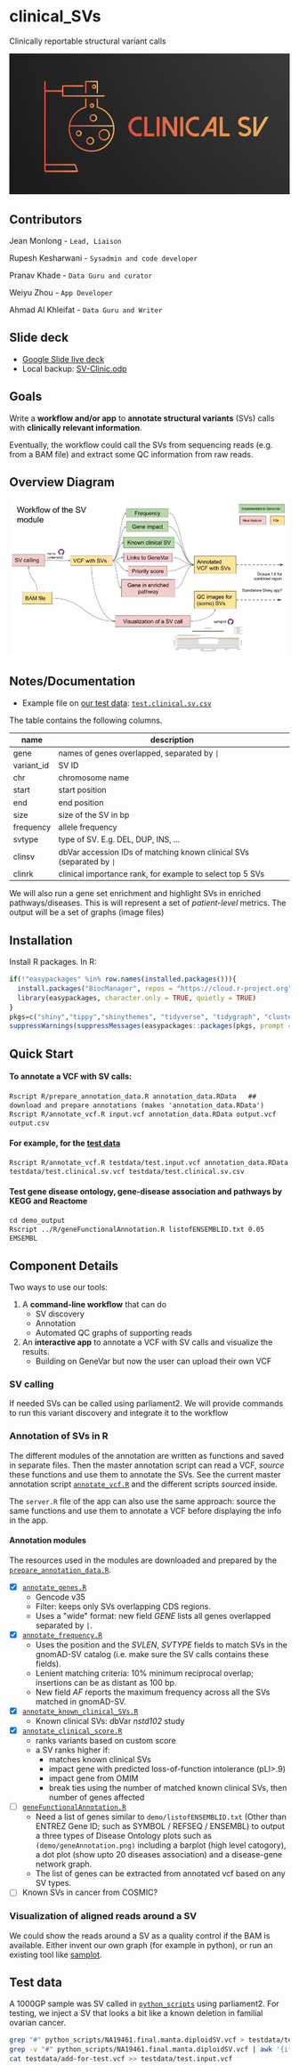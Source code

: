 # clinical_SVs

Clinically reportable structural variant calls


![](ClinicalSVsLogo.png)


## Contributors

Jean Monlong  - `Lead, Liaison`

Rupesh Kesharwani - `Sysadmin and code developer`

Pranav Khade - `Data Guru and curator`

Weiyu Zhou - `App Developer`

Ahmad Al Khleifat - `Data Guru and Writer`

## Slide deck

- [Google Slide live deck](https://docs.google.com/presentation/d/1il5xxWTMZ21IPLAy20KemnufYfgCAwfHNzxukKSW3e4/edit?usp=sharing)
- Local backup: [SV-Clinic.odp](SV-Clinic.odp)

## Goals

Write a **workflow and/or app** to **annotate structural variants** (SVs) calls with **clinically relevant information**.

Eventually, the workflow could call the SVs from sequencing reads (e.g. from a BAM file) and extract some QC information from raw reads.

## Overview Diagram

![](sv-clinic-workflow.jpg)

## Notes/Documentation

- Example file on [our test data](#test-data): [`test.clinical.sv.csv`](testdata/test.clinical.sv.csv)

The table contains the following columns.

| name       | description                                                           |
|------------|-----------------------------------------------------------------------|
| gene       | names of genes overlapped, separated by `\|`                          |
| variant_id | SV ID                                                                 |
| chr        | chromosome name                                                       |
| start      | start position                                                        |
| end        | end position                                                          |
| size       | size of the SV in bp                                                  |
| frequency  | allele frequency                                                      |
| svtype     | type of SV. E.g. DEL, DUP, INS, ...                                   |
| clinsv     | dbVar accession IDs of matching known clinical SVs (separated by `\|` |
| clinrk     | clinical importance rank, for example to select top 5 SVs             |

We will also run a gene set enrichment and highlight SVs in enriched pathways/diseases.
This is will represent a set of *patient-level* metrics.
The output will be a set of graphs (image files) 

## Installation

Install R packages. 
In R:

```r
if(!"easypackages" %in% row.names(installed.packages())){
  install.packages("BiocManager", repos = "https://cloud.r-project.org")
  library(easypackages, character.only = TRUE, quietly = TRUE)
}
pkgs=c("shiny","tippy","shinythemes", "tidyverse", "tidygraph", "clusterProfiler","org.Hs.eg.db","DOSE","ggnewscale","cowplot","tidyverse","plyr","ReactomePA","reactome.db","reactome.db","KEGG.db","enrichplot","dplyr","GenomicRanges", "rtracklayer", "VariantAnnotation", "jmonlong/sveval")
suppressWarnings(suppressMessages(easypackages::packages(pkgs, prompt = FALSE)))
```

## Quick Start

#### To annotate a VCF with SV calls:

```
Rscript R/prepare_annotation_data.R annotation_data.RData   ## download and prepare annotations (makes 'annotation_data.RData')
Rscript R/annotate_vcf.R input.vcf annotation_data.RData output.vcf output.csv
```

#### For example, for the [test data](#test-data)

```
Rscript R/annotate_vcf.R testdata/test.input.vcf annotation_data.RData testdata/test.clinical.sv.vcf testdata/test.clinical.sv.csv
```

#### Test gene disease ontology, gene-disease association and pathways by KEGG and Reactome

```
cd demo_output
Rscript ../R/geneFunctionalAnnotation.R listofENSEMBLID.txt 0.05 EMSEMBL
```


## Component Details

Two ways to use our tools:

1. A **command-line workflow** that can do
   - SV discovery
   - Annotation
   - Automated QC graphs of supporting reads
1. An **interactive app** to annotate a VCF with SV calls and visualize the results.
   - Building on GeneVar but now the user can upload their own VCF

### SV calling

If needed SVs can be called using parliament2. 
We will provide commands to run this variant discovery and integrate it to the workflow

### Annotation of SVs in R

The different modules of the annotation are written as functions and saved in separate files.
Then the master annotation script can read a VCF, *source* these functions and use them to annotate the SVs. 
See the current master annotation script [`annotate_vcf.R`](R/annotate_vcf.R) and the different scripts *source*d inside.

The `server.R` file of the app can also use the same approach: source the same functions and use them to annotate a VCF before displaying the info in the app.

#### Annotation modules

The resources used in the modules are downloaded and prepared by the [`prepare_annotation_data.R`](R/prepare_annotation_data.R). 

- [X] [`annotate_genes.R`](R/annotate_genes.R) 
   - Gencode v35
   - Filter: keeps only SVs overlapping CDS regions.
   - Uses a "wide" format: new field *GENE* lists all genes overlapped separated by `|`.
- [X] [`annotate_frequency.R`](R/annotate_frequency.R) 
   - Uses the position and the *SVLEN*, *SVTYPE* fields to match SVs in the gnomAD-SV catalog (i.e. make sure the SV calls contains these fields).
   - Lenient matching criteria: 10% minimum reciprocal overlap; insertions can be as distant as 100 bp.
   - New field *AF* reports the maximum frequency across all the SVs matched in gnomAD-SV.
- [x] [`annotate_known_clinical_SVs.R`](R/annotate_known_clinical_SVs.R)
   - Known clinical SVs: dbVar *nstd102* study
- [x] [`annotate_clinical_score.R`](R/annotate_clinical_score.R)
   - ranks variants based on custom score
   - a SV ranks higher if: 
      - matches known clinical SVs
	  - impact gene with predicted loss-of-function intolerance (pLI>.9)
	  - impact gene from OMIM
	  - break ties using the number of matched known clinical SVs, then number of genes affected
- [ ] [`geneFunctionalAnnotation.R`](R/geneFunctionalAnnotation.R)
   - Need a list of genes similar to `demo/listofENSEMBLID.txt` (Other than ENTREZ Gene ID; such as SYMBOL / REFSEQ / ENSEMBL) to output a three types of Disease Ontology plots such as `(demo/geneAnnotation.png)` including a barplot (high level catogory), a dot plot (show upto 20 diseases association) and a disease-gene network graph.
   - The list of genes can be extracted from annotated vcf based on any SV types.
- [ ] Known SVs in cancer from COSMIC?

### Visualization of aligned reads around a SV

We could show the reads around a SV as a quality control if the BAM is available.
Either invent our own graph (for example in python), or run an existing tool like [samplot](https://github.com/ryanlayer/samplot).


## Test data

A 1000GP sample was SV called in [`python_scripts`](python_scripts) using parliament2.
For testing, we inject a SV that looks a bit like a known deletion in familial ovarian cancer.

```sh
grep "#" python_scripts/NA19461.final.manta.diploidSV.vcf > testdata/test.input.vcf
grep -v "#" python_scripts/NA19461.final.manta.diploidSV.vcf | awk '{if($7=="PASS"){print $0}}' >> testdata/test.input.vcf
cat testdata/add-for-test.vcf >> testdata/test.input.vcf
```
